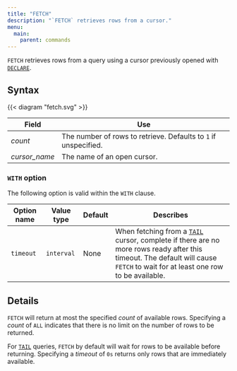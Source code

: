 ```yaml
---
title: "FETCH"
description: "`FETCH` retrieves rows from a cursor."
menu:
  main:
    parent: commands
---
```


`FETCH` retrieves rows from a query using a cursor previously opened with [`DECLARE`](/sql/declare).

## Syntax

{{< diagram "fetch.svg" >}}

Field | Use
------|-----
_count_ | The number of rows to retrieve. Defaults to `1` if unspecified.
_cursor&lowbar;name_ | The name of an open cursor.

### `WITH` option

The following option is valid within the `WITH` clause.

Option name | Value type | Default | Describes
------------|------------|---------|----------
`timeout`   | `interval` | None    | When fetching from a [`TAIL`](/sql/tail) cursor, complete if there are no more rows ready after this timeout. The default will cause `FETCH` to wait for at least one row to be available.

## Details

`FETCH` will return at most the specified _count_ of available rows. Specifying a _count_ of `ALL` indicates that there is no limit on the number of
rows to be returned.

For [`TAIL`](/sql/tail) queries, `FETCH` by default will wait for rows to be available before returning.
Specifying a _timeout_ of `0s` returns only rows that are immediately available.
